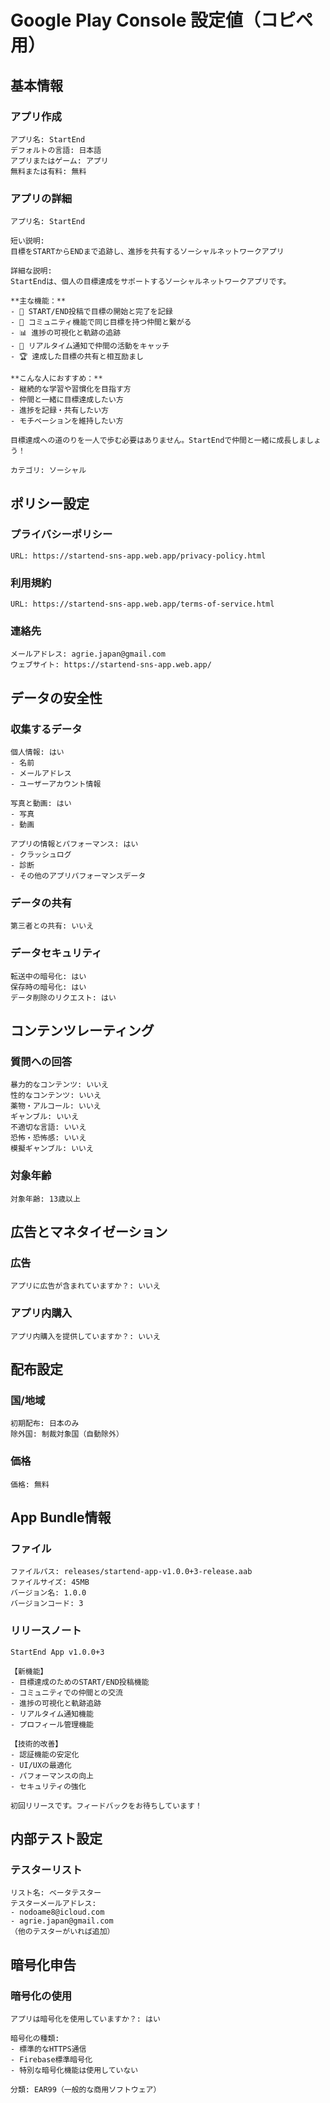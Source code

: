 # Google Play Console 設定値（コピペ用）

## 基本情報

### アプリ作成
```
アプリ名: StartEnd
デフォルトの言語: 日本語
アプリまたはゲーム: アプリ
無料または有料: 無料
```

### アプリの詳細
```
アプリ名: StartEnd

短い説明:
目標をSTARTからENDまで追跡し、進捗を共有するソーシャルネットワークアプリ

詳細な説明:
StartEndは、個人の目標達成をサポートするソーシャルネットワークアプリです。

**主な機能：**
- 📝 START/END投稿で目標の開始と完了を記録
- 👥 コミュニティ機能で同じ目標を持つ仲間と繋がる
- 📊 進捗の可視化と軌跡の追跡
- 🔔 リアルタイム通知で仲間の活動をキャッチ
- 🏆 達成した目標の共有と相互励まし

**こんな人におすすめ：**
- 継続的な学習や習慣化を目指す方
- 仲間と一緒に目標達成したい方
- 進捗を記録・共有したい方
- モチベーションを維持したい方

目標達成への道のりを一人で歩む必要はありません。StartEndで仲間と一緒に成長しましょう！

カテゴリ: ソーシャル
```

## ポリシー設定

### プライバシーポリシー
```
URL: https://startend-sns-app.web.app/privacy-policy.html
```

### 利用規約
```
URL: https://startend-sns-app.web.app/terms-of-service.html
```

### 連絡先
```
メールアドレス: agrie.japan@gmail.com
ウェブサイト: https://startend-sns-app.web.app/
```

## データの安全性

### 収集するデータ
```
個人情報: はい
- 名前
- メールアドレス
- ユーザーアカウント情報

写真と動画: はい
- 写真
- 動画

アプリの情報とパフォーマンス: はい
- クラッシュログ
- 診断
- その他のアプリパフォーマンスデータ
```

### データの共有
```
第三者との共有: いいえ
```

### データセキュリティ
```
転送中の暗号化: はい
保存時の暗号化: はい
データ削除のリクエスト: はい
```

## コンテンツレーティング

### 質問への回答
```
暴力的なコンテンツ: いいえ
性的なコンテンツ: いいえ
薬物・アルコール: いいえ
ギャンブル: いいえ
不適切な言語: いいえ
恐怖・恐怖感: いいえ
模擬ギャンブル: いいえ
```

### 対象年齢
```
対象年齢: 13歳以上
```

## 広告とマネタイゼーション

### 広告
```
アプリに広告が含まれていますか？: いいえ
```

### アプリ内購入
```
アプリ内購入を提供していますか？: いいえ
```

## 配布設定

### 国/地域
```
初期配布: 日本のみ
除外国: 制裁対象国（自動除外）
```

### 価格
```
価格: 無料
```

## App Bundle情報

### ファイル
```
ファイルパス: releases/startend-app-v1.0.0+3-release.aab
ファイルサイズ: 45MB
バージョン名: 1.0.0
バージョンコード: 3
```

### リリースノート
```
StartEnd App v1.0.0+3

【新機能】
- 目標達成のためのSTART/END投稿機能
- コミュニティでの仲間との交流
- 進捗の可視化と軌跡追跡
- リアルタイム通知機能
- プロフィール管理機能

【技術的改善】
- 認証機能の安定化
- UI/UXの最適化
- パフォーマンスの向上
- セキュリティの強化

初回リリースです。フィードバックをお待ちしています！
```

## 内部テスト設定

### テスターリスト
```
リスト名: ベータテスター
テスターメールアドレス:
- nodoame8@icloud.com
- agrie.japan@gmail.com
（他のテスターがいれば追加）
```

## 暗号化申告

### 暗号化の使用
```
アプリは暗号化を使用していますか？: はい

暗号化の種類:
- 標準的なHTTPS通信
- Firebase標準暗号化
- 特別な暗号化機能は使用していない

分類: EAR99（一般的な商用ソフトウェア）
``` 